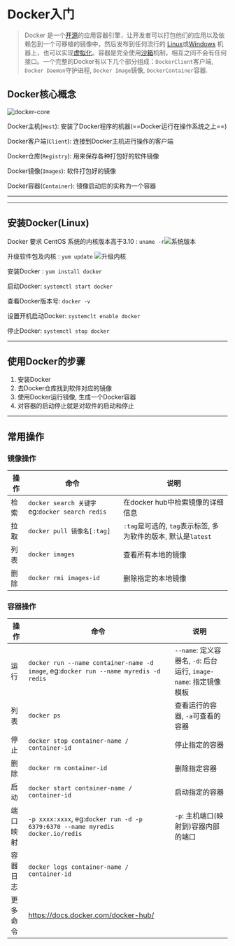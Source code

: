 # Docker入门

> Docker 是一个[开源](https://baike.baidu.com/item/开源/246339)的应用容器引擎，让开发者可以打包他们的应用以及依赖包到一个可移植的镜像中，然后发布到任何流行的 [Linux](https://baike.baidu.com/item/Linux)或[Windows](https://baike.baidu.com/item/Windows/165458) 机器上，也可以实现[虚拟化](https://baike.baidu.com/item/虚拟化/547949)。容器是完全使用[沙箱](https://baike.baidu.com/item/沙箱/393318)机制，相互之间不会有任何接口。一个完整的Docker有以下几个部分组成：`DockerClient`客户端, `Docker Daemon`守护进程, `Docker Image`镜像, `DockerContainer`容器.

## Docker核心概念

![docker-core](C:\Users\13536\Desktop\docker-core.png)

Docker主机(`Host`): 安装了Docker程序的机器(==Docker运行在操作系统之上==)

Docker客户端(`Client`): 连接到Docker主机进行操作的客户端

Docker仓库(`Registry`): 用来保存各种打包好的软件镜像

Docker镜像(`Images`): 软件打包好的镜像

Docker容器(`Container`): 镜像启动后的实称为一个容器

---

---

## 安装Docker(Linux)

Docker 要求 CentOS 系统的内核版本高于3.10 : `uname -r`![系统版本](C:\Users\13536\Desktop\系统版本.png)

升级软件包及内核 : `yum update` ![升级内核](C:\Users\13536\Desktop\升级内核.png)

安装Docker : `yum install docker`

启动Docker: `systemctl start docker`

查看Docker版本号: `docker -v`

设置开机启动Docker: `systemclt enable docker`

停止Docker: `systemctl stop docker`

---

## 使用Docker的步骤

1. 安装Docker
2. 去Docker仓库找到软件对应的镜像
3. 使用Docker运行镜像, 生成一个Docker容器
4. 对容器的启动停止就是对软件的启动和停止

---

## 常用操作

### 镜像操作

| 操作 | 命令                                            | 说明                                                         |
| ---- | ----------------------------------------------- | ------------------------------------------------------------ |
| 检索 | `docker search 关键字` eg:`docker search redis` | 在docker hub中检索镜像的详细信息                             |
| 拉取 | `docker pull 镜像名[:tag]`                      | `:tag`是可选的, `tag`表示标签, 多为软件的版本, 默认是`latest` |
| 列表 | `docker images`                                 | 查看所有本地的镜像                                           |
| 删除 | `docker rmi images-id`                          | 删除指定的本地镜像                                           |

### 容器操作

| 操作     | 命令                                                         | 说明                                                         |
| -------- | ------------------------------------------------------------ | ------------------------------------------------------------ |
| 运行     | `docker run --name container-name -d image`, eg:`docker run --name myredis -d redis` | `--name`: 定义容器名,  `-d`: 后台运行, `image-name`: 指定镜像模板 |
| 列表     | `docker ps`                                                  | 查看运行的容器, `-a`可查看的容器                             |
| 停止     | `docker stop container-name / container-id`                  | 停止指定的容器                                               |
| 删除     | `docker rm container-id`                                     | 删除指定容器                                                 |
| 启动     | `docker start container-name / container-id`                 | 启动指定的容器                                               |
| 端口映射 | `-p xxxx:xxxx`, eg:`docker run -d -p 6379:6370 --name myredis docker.io/redis` | `-p`: 主机端口(映射到)容器内部的端口                         |
| 容器日志 | `docker logs container-name / container-id`                  |                                                              |
| 更多命令 | https://docs.docker.com/docker-hub/                          |                                                              |



